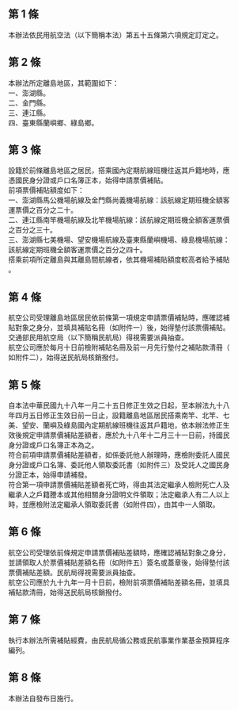 第 1 條
-------
本辦法依民用航空法（以下簡稱本法）第五十五條第六項規定訂定之。

第 2 條
-------
本辦法所定離島地區，其範圍如下：  
一、澎湖縣。  
二、金門縣。  
三、連江縣。  
四、臺東縣蘭嶼鄉、綠島鄉。

第 3 條
-------
設籍於前條離島地區之居民，搭乘國內定期航線班機往返其戶籍地時，應  
憑國民身分證或戶口名簿正本，始得申請票價補貼。  
前項票價補貼額度如下：  
一、澎湖縣馬公機場航線及金門縣尚義機場航線：該航線定期班機全額客  
    運票價之百分之二十。  
二、連江縣南竿機場航線及北竿機場航線：該航線定期班機全額客運票價  
    之百分之三十。  
三、澎湖縣七美機場、望安機場航線及臺東縣蘭嶼機場、綠島機場航線：  
    該航線定期班機全額客運票價之百分之四十。  
搭乘前項所定離島與其離島間航線者，依其機場補貼額度較高者給予補貼  
。

第 4 條
-------
航空公司受理離島地區居民依前條第一項規定申請票價補貼時，應確認補  
貼對象之身分，並填具補貼名冊（如附件一）後，始得墊付該票價補貼。  
交通部民用航空局（以下簡稱民航局）得視需要派員抽查。  
航空公司應於每月十日前檢附補貼名冊及前一月先行墊付之補貼款清冊（  
如附件二），始得送民航局核銷撥付。

第 5 條
-------
自本法中華民國九十八年一月二十五日修正生效之日起，至本辦法九十八  
年四月五日修正生效日前一日止，設籍離島地區居民搭乘南竿、北竿、七  
美、望安、蘭嶼及綠島國內定期航線班機往返其戶籍地，依本辦法修正生  
效後規定申請票價補貼差額者，應於九十八年十二月三十一日前，持國民  
身分證或戶口名簿正本為之。  
符合前項申請票價補貼差額者，如係委託他人辦理時，應檢附委託人國民  
身分證或戶口名簿、委託他人領取委託書（如附件三）及受託人之國民身  
分證正本，始得申請補發。  
符合第一項申請票價補貼差額者死亡時，得由其法定繼承人檢附死亡人及  
繼承人之戶籍謄本或其他相關身分證明文件領取；法定繼承人有二人以上  
時，並應檢附法定繼承人領取委託書（如附件四），由其中一人領取。

第 6 條
-------
航空公司受理依前條規定申請票價補貼差額時，應確認補貼對象之身分，  
並請領取人於票價補貼差額名冊（如附件五）簽名或蓋章後，始得墊付該  
票價補貼差額。民航局得視需要派員抽查。  
航空公司應於九十九年一月十日前，檢附前項票價補貼差額名冊，並填具  
補貼款清冊，始得送民航局核銷撥付。

第 7 條
-------
執行本辦法所需補貼經費，由民航局循公務或民航事業作業基金預算程序  
編列。

第 8 條
-------
本辦法自發布日施行。

